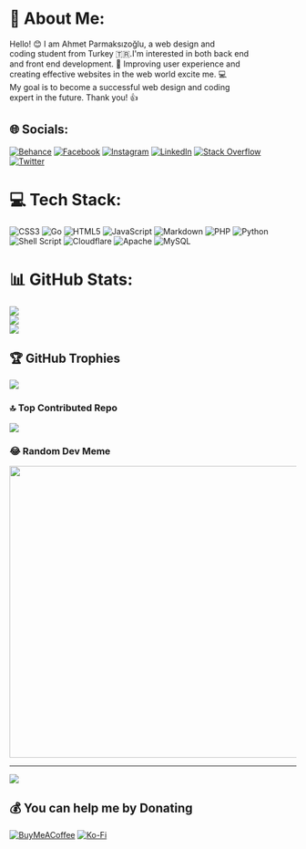 # 💫 About Me:
Hello! 😊 I am Ahmet Parmaksızoğlu, a web design and <br>coding student from Turkey 🇹🇷.I'm interested in both back end <br>and front end development. 🚀 Improving user experience and<br>creating effective websites in the web world excite me. 💻<br>My goal is to become a successful web design and coding<br> expert in the future. Thank you! 👍


## 🌐 Socials:
[![Behance](https://img.shields.io/badge/Behance-1769ff?logo=behance&logoColor=white)](https://behance.net/ahmetpar1a370) [![Facebook](https://img.shields.io/badge/Facebook-%231877F2.svg?logo=Facebook&logoColor=white)](https://facebook.com/devahmet24) [![Instagram](https://img.shields.io/badge/Instagram-%23E4405F.svg?logo=Instagram&logoColor=white)](https://instagram.com/devahmet24) [![LinkedIn](https://img.shields.io/badge/LinkedIn-%230077B5.svg?logo=linkedin&logoColor=white)](https://linkedin.com/in/ahmetpar1) [![Stack Overflow](https://img.shields.io/badge/-Stackoverflow-FE7A16?logo=stack-overflow&logoColor=white)](https://stackoverflow.com/users/ahmetpar1) [![Twitter](https://img.shields.io/badge/Twitter-%231DA1F2.svg?logo=Twitter&logoColor=white)](https://twitter.com/devahmet24) 

# 💻 Tech Stack:
![CSS3](https://img.shields.io/badge/css3-%231572B6.svg?style=for-the-badge&logo=css3&logoColor=white) ![Go](https://img.shields.io/badge/go-%2300ADD8.svg?style=for-the-badge&logo=go&logoColor=white) ![HTML5](https://img.shields.io/badge/html5-%23E34F26.svg?style=for-the-badge&logo=html5&logoColor=white) ![JavaScript](https://img.shields.io/badge/javascript-%23323330.svg?style=for-the-badge&logo=javascript&logoColor=%23F7DF1E) ![Markdown](https://img.shields.io/badge/markdown-%23000000.svg?style=for-the-badge&logo=markdown&logoColor=white) ![PHP](https://img.shields.io/badge/php-%23777BB4.svg?style=for-the-badge&logo=php&logoColor=white) ![Python](https://img.shields.io/badge/python-3670A0?style=for-the-badge&logo=python&logoColor=ffdd54) ![Shell Script](https://img.shields.io/badge/shell_script-%23121011.svg?style=for-the-badge&logo=gnu-bash&logoColor=white) ![Cloudflare](https://img.shields.io/badge/Cloudflare-F38020?style=for-the-badge&logo=Cloudflare&logoColor=white) ![Apache](https://img.shields.io/badge/apache-%23D42029.svg?style=for-the-badge&logo=apache&logoColor=white) ![MySQL](https://img.shields.io/badge/mysql-%2300f.svg?style=for-the-badge&logo=mysql&logoColor=white)
# 📊 GitHub Stats:
![](https://github-readme-stats.vercel.app/api?username=ahmetpar1&theme=yeblu&hide_border=false&include_all_commits=true&count_private=true)<br/>
![](https://github-readme-streak-stats.herokuapp.com/?user=ahmetpar1&theme=yeblu&hide_border=false)<br/>
![](https://github-readme-stats.vercel.app/api/top-langs/?username=ahmetpar1&theme=yeblu&hide_border=false&include_all_commits=true&count_private=true&layout=compact)

## 🏆 GitHub Trophies
![](https://github-profile-trophy.vercel.app/?username=ahmetpar1&theme=discord&no-frame=true&no-bg=true&margin-w=4)

### 🔝 Top Contributed Repo
![](https://github-contributor-stats.vercel.app/api?username=ahmetpar1&limit=5&theme=dark&combine_all_yearly_contributions=true)

### 😂 Random Dev Meme
<img src="https://rm.up.railway.app/" width="512px"/>

---
[![](https://visitcount.itsvg.in/api?id=ahmetpar1&icon=2&color=1)](https://visitcount.itsvg.in)

  ## 💰 You can help me by Donating
  [![BuyMeACoffee](https://img.shields.io/badge/Buy%20Me%20a%20Coffee-ffdd00?style=for-the-badge&logo=buy-me-a-coffee&logoColor=black)](https://buymeacoffee.com/ahmetpar1w) [![Ko-Fi](https://img.shields.io/badge/Ko--fi-F16061?style=for-the-badge&logo=ko-fi&logoColor=white)](https://ko-fi.com/ahmetpar1) 

  
<!-- Proudly created with GPRM ( https://gprm.itsvg.in ) -->
